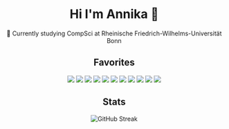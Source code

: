 <div id="header" align="center">
  <h1>Hi I'm Annika 👋</h1>
  🌱 Currently studying CompSci at Rheinische Friedrich-Wilhelms-Universität Bonn</li>
</div>

<div id="devicons" align="center">
  <h2>Favorites</h2>
  <img src="https://img.shields.io/badge/Python-3776AB?logo=python&logoColor=fff" />
  <img src="https://img.shields.io/badge/PyTorch-%23EE4C2C.svg?logo=PyTorch&logoColor=white" />
  <img src="https://img.shields.io/badge/NumPy-4DABCF?logo=numpy&logoColor=fff" />
  <img src="https://img.shields.io/badge/Pandas-150458?logo=pandas&logoColor=fff" />
  <img src="https://img.shields.io/badge/Hugging%20Face-FFD21E?logo=huggingface&logoColor=000" />
  <img src="https://img.shields.io/badge/PyCharm-000?logo=pycharm&logoColor=fff" />
  <img src="https://custom-icon-badges.demolab.com/badge/Visual%20Studio%20Code-0078d7.svg?logo=vsc&logoColor=white" />
  <img src="https://img.shields.io/badge/Git-F05032?logo=git&logoColor=fff" />
  <img src="https://img.shields.io/badge/Ubuntu-E95420?logo=ubuntu&logoColor=white" />
  <img src="https://img.shields.io/badge/Bash-4EAA25?logo=gnubash&logoColor=fff)" />
  <img src="https://img.shields.io/badge/Zsh-F15A24?logo=zsh&logoColor=fff" />
</div>

<div id="stats" align="center">
  <h2>Stats</h2>
  <img src="https://streak-stats.demolab.com?user=NikaNikaNii&theme=transparent&fire=EB5454" alt="GitHub Streak"/>
</div>



<!--
**NikaNikaNii/NikaNikaNii** is a ✨ _special_ ✨ repository because its `README.md` (this file) appears on your GitHub profile.

Here are some ideas to get you started:

- 🔭 I’m currently working on ...
- 🌱 I’m currently learning ...
- 👯 I’m looking to collaborate on ...
- 🤔 I’m looking for help with ...
- 💬 Ask me about ...
- 📫 How to reach me: ...
- 😄 Pronouns: ...
- ⚡ Fun fact: ...
-->

